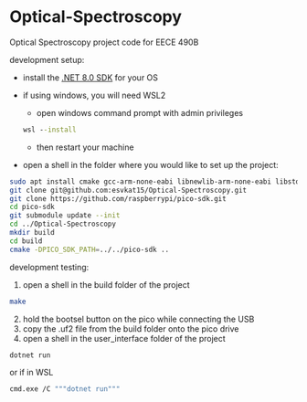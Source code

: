 # Optical-Spectroscopy
Optical Spectroscopy project code for EECE 490B

development setup:

- install the [.NET 8.0 SDK](https://dotnet.microsoft.com/en-us/download/dotnet/8.0) for your OS
- if using windows, you will need WSL2
  - open windows command prompt with admin privileges
  ```cmd
  wsl --install
  ```
  - then restart your machine

- open a shell in the folder where you would like to set up the project:
```bash
sudo apt install cmake gcc-arm-none-eabi libnewlib-arm-none-eabi libstdc++-arm-none-eabi-newlib
git clone git@github.com:esvkat15/Optical-Spectroscopy.git
git clone https://github.com/raspberrypi/pico-sdk.git
cd pico-sdk
git submodule update --init
cd ../Optical-Spectroscopy
mkdir build
cd build
cmake -DPICO_SDK_PATH=../../pico-sdk ..
```

development testing:

1. open a shell in the build folder of the project
```bash
make
```
2. hold the bootsel button on the pico while connecting the USB
3. copy the .uf2 file from the build folder onto the pico drive
4. open a shell in the user_interface folder of the project
```bash
dotnet run
```
or if in WSL
```bash
cmd.exe /C """dotnet run"""
```
